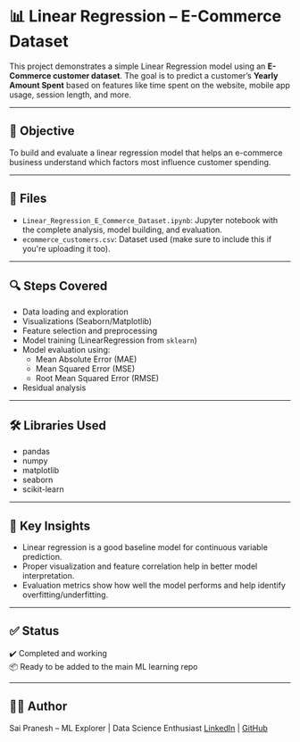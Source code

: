 # 📊 Linear Regression – E-Commerce Dataset

This project demonstrates a simple Linear Regression model using an **E-Commerce customer dataset**. The goal is to predict a customer’s **Yearly Amount Spent** based on features like time spent on the website, mobile app usage, session length, and more.

---

## 🧠 Objective

To build and evaluate a linear regression model that helps an e-commerce business understand which factors most influence customer spending.

---

## 📁 Files

- `Linear_Regression_E_Commerce_Dataset.ipynb`: Jupyter notebook with the complete analysis, model building, and evaluation.
- `ecommerce_customers.csv`: Dataset used (make sure to include this if you're uploading it too).

---

## 🔍 Steps Covered

- Data loading and exploration
- Visualizations (Seaborn/Matplotlib)
- Feature selection and preprocessing
- Model training (LinearRegression from `sklearn`)
- Model evaluation using:
  - Mean Absolute Error (MAE)
  - Mean Squared Error (MSE)
  - Root Mean Squared Error (RMSE)
- Residual analysis

---

## 🛠️ Libraries Used

- pandas
- numpy
- matplotlib
- seaborn
- scikit-learn

---

## 📌 Key Insights

- Linear regression is a good baseline model for continuous variable prediction.
- Proper visualization and feature correlation help in better model interpretation.
- Evaluation metrics show how well the model performs and help identify overfitting/underfitting.

---

## ✅ Status

✔️ Completed and working  
📦 Ready to be added to the main ML learning repo

---

## 🙋‍♂️ Author

Sai Pranesh – ML Explorer | Data Science Enthusiast 
[LinkedIn](https://www.linkedin.com/) | [GitHub](https://github.com/codebypranesh)


